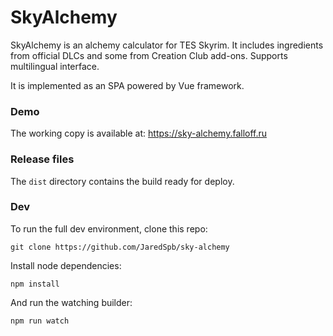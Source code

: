 # SkyAlchemy

SkyAlchemy is an alchemy calculator for TES Skyrim. It includes ingredients from official DLCs and some from Creation Club add-ons. Supports multilingual interface. 

It is implemented as an SPA powered by Vue framework. 

### Demo

The working copy is available at: https://sky-alchemy.falloff.ru


### Release files

The `dist` directory contains the build ready for deploy. 

### Dev

To run the full dev environment, clone this repo:

```
git clone https://github.com/JaredSpb/sky-alchemy
```

Install node dependencies:

```
npm install
```

And run the watching builder:

```
npm run watch
```

